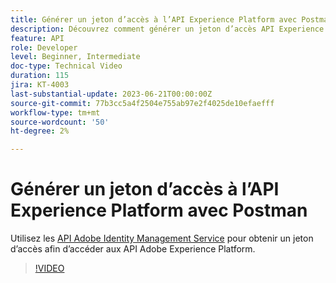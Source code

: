 ```yaml
---
title: Générer un jeton d’accès à l’API Experience Platform avec Postman
description: Découvrez comment générer un jeton d’accès API Experience Platform avec Postman
feature: API
role: Developer
level: Beginner, Intermediate
doc-type: Technical Video
duration: 115
jira: KT-4003
last-substantial-update: 2023-06-21T00:00:00Z
source-git-commit: 77b3cc5a4f2504e755ab97e2f4025de10efaefff
workflow-type: tm+mt
source-wordcount: '50'
ht-degree: 2%

---
```



# Générer un jeton d’accès à l’API Experience Platform avec Postman

Utilisez les [API Adobe Identity Management Service](https://github.com/adobe/experience-platform-postman-samples/tree/master/apis/ims) pour obtenir un jeton d’accès afin d’accéder aux API Adobe Experience Platform.

>[!VIDEO](https://video.tv.adobe.com/v/29698/?learn=on&enablevpops)

